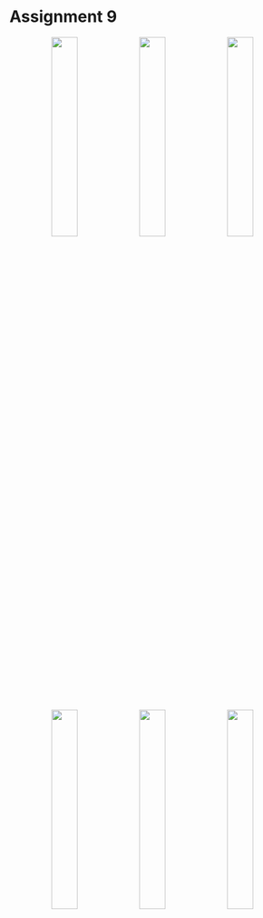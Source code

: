 # Assignment 9

<p align="center">
  <img src="https://github.com/Trey-Gaines/MyCats/raw/main/Sim1.png" width="30%" />
  <img src="https://github.com/Trey-Gaines/MyCats/raw/main/Sim2.png" width="30%" />
  <img src="https://github.com/Trey-Gaines/MyCats/raw/main/Sim3.png" width="30%" />
</p>

<p align="center">
  <img src="https://github.com/Trey-Gaines/MyCats/raw/main/Sim4.png" width="30%" />
  <img src="https://github.com/Trey-Gaines/MyCats/blob/main/Sim5.png" width="30%" />
  <img src="https://github.com/Trey-Gaines/MyCats/blob/main/Sim6.png" width="30%" />
</p>
